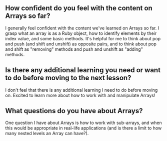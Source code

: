 ## How confident do you feel with the content on Arrays so far?
I generally feel confident with the content we've learned on Arrays so far. I grasp what an array is as a Ruby object, how to identify elements by their index value, and some basic methods. It's helpful for me to think about pop and push (and shift and unshift) as opposite pairs, and to think about pop and shift as "removing" methods and push and unshift as "adding" methods.

## Is there any additional learning you need or want to do before moving to the next lesson?
I don't feel that there is any additional learning I need to do before moving on. Excited to learn more about how to work with and manipulate Arrays!

## What questions do you have about Arrays?
One question I have about Arrays is how to work with sub-arrays, and when this would be appropriate in real-life applications (and is there a limit to how many nested levels an Array can have?).
